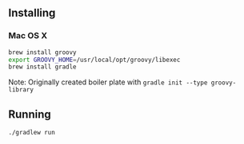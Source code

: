

## Installing

### Mac OS X

```bash
brew install groovy
export GROOVY_HOME=/usr/local/opt/groovy/libexec
brew install gradle
```

Note: Originally created boiler plate with `gradle init --type groovy-library`

## Running

```bash
./gradlew run
```
